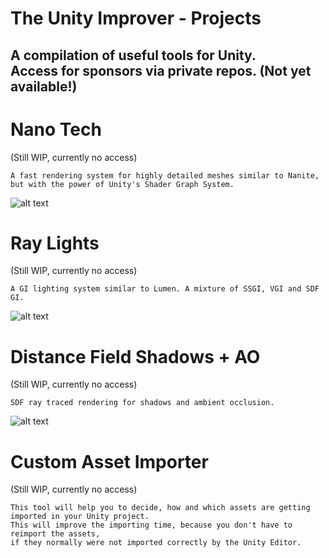 # The Unity Improver - Projects
A compilation of useful tools for Unity.<br/> Access for sponsors via private repos. (Not yet available!)
---
# Nano Tech
(Still WIP, currently no access)<br/>
```
A fast rendering system for highly detailed meshes similar to Nanite, 
but with the power of Unity's Shader Graph System.
```
![alt text](https://fraglights.com/Pics/NanoTechPreview.jpg)

# Ray Lights
(Still WIP, currently no access)<br/>
```
A GI lighting system similar to Lumen. A mixture of SSGI, VGI and SDF GI.
```
![alt text](https://fraglights.com/Pics/LumixLightsPreview2.jpg)

# Distance Field Shadows + AO
(Still WIP, currently no access)<br/>
```
SDF ray traced rendering for shadows and ambient occlusion.
```
![alt text](https://fraglights.com/Pics/DFAOPreview.jpg)

# Custom Asset Importer
(Still WIP, currently no access)<br/>
```
This tool will help you to decide, how and which assets are getting imported in your Unity project.
This will improve the importing time, because you don't have to reimport the assets, 
if they normally were not imported correctly by the Unity Editor.
```
